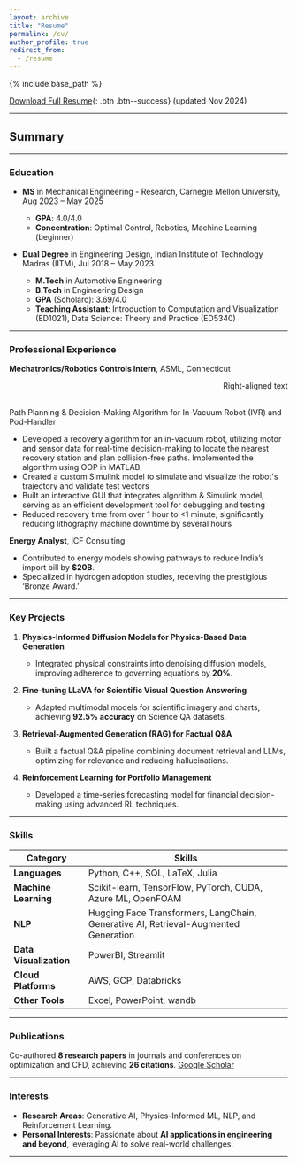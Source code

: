 ```yaml
---
layout: archive
title: "Resume"
permalink: /cv/
author_profile: true
redirect_from:
  - /resume
---
```


{% include base_path %}

[Download Full Resume](/images/Naman_Choudhary_Resume_CMU_Nov_2024.pdf){: .btn .btn--success} (updated Nov 2024)

---

## Summary

---

### **Education**  
- **MS** in Mechanical Engineering - Research, Carnegie Mellon University, Aug 2023 – May 2025  
  - **GPA**: 4.0/4.0  
  - **Concentration**: Optimal Control, Robotics, Machine Learning (beginner)  

- **Dual Degree** in Engineering Design, Indian Institute of Technology Madras (IITM), Jul 2018 – May 2023  
  - **M.Tech** in Automotive Engineering
  - **B.Tech** in Engineering Design
  - **GPA** (Scholaro): 3.69/4.0
  - **Teaching Assistant**: Introduction to Computation and Visualization (ED1021), Data Science: Theory and Practice (ED5340)

---

### **Professional Experience**  
**Mechatronics/Robotics Controls Intern**, ASML, Connecticut <p style="text-align: right;">Right-aligned text</p>  
Path Planning & Decision-Making Algorithm for In-Vacuum Robot (IVR) and Pod-Handler
-	Developed a recovery algorithm for an in-vacuum robot, utilizing motor and sensor data for real-time decision-making to locate the nearest recovery station and plan collision-free paths. Implemented the algorithm using OOP in MATLAB.
-	Created a custom Simulink model to simulate and visualize the robot's trajectory and validate test vectors
-	Built an interactive GUI that integrates algorithm & Simulink model, serving as an efficient development tool for debugging and testing
-	Reduced recovery time from over 1 hour to <1 minute, significantly reducing lithography machine downtime by several hours


**Energy Analyst**, ICF Consulting  
- Contributed to energy models showing pathways to reduce India’s import bill by **$20B**.  
- Specialized in hydrogen adoption studies, receiving the prestigious ‘Bronze Award.’  

---

### **Key Projects**  
1. **Physics-Informed Diffusion Models for Physics-Based Data Generation**  
   - Integrated physical constraints into denoising diffusion models, improving adherence to governing equations by **20%**.

2. **Fine-tuning LLaVA for Scientific Visual Question Answering**  
   - Adapted multimodal models for scientific imagery and charts, achieving **92.5% accuracy** on Science QA datasets.

3. **Retrieval-Augmented Generation (RAG) for Factual Q&A**  
   - Built a factual Q&A pipeline combining document retrieval and LLMs, optimizing for relevance and reducing hallucinations.

4. **Reinforcement Learning for Portfolio Management**  
   - Developed a time-series forecasting model for financial decision-making using advanced RL techniques.

---

### **Skills**

| **Category**         | **Skills**                                                                 |
|-----------------------|---------------------------------------------------------------------------|
| **Languages**         | Python, C++, SQL, LaTeX, Julia                                           |
| **Machine Learning**  | Scikit-learn, TensorFlow, PyTorch, CUDA, Azure ML, OpenFOAM              |
| **NLP**               | Hugging Face Transformers, LangChain, Generative AI, Retrieval-Augmented Generation |
| **Data Visualization**| PowerBI, Streamlit                                                      |
| **Cloud Platforms**   | AWS, GCP, Databricks                                                    |
| **Other Tools**       | Excel, PowerPoint, wandb                                                |


---

### **Publications**  
Co-authored **8 research papers** in journals and conferences on optimization and CFD, achieving **26 citations**. [Google Scholar](https://scholar.google.com/citations?user=v5qzgPwAAAAJ&hl=en)

---

### **Interests**  
- **Research Areas**: Generative AI, Physics-Informed ML, NLP, and Reinforcement Learning.  
- **Personal Interests**: Passionate about **AI applications in engineering and beyond**, leveraging AI to solve real-world challenges.

---
